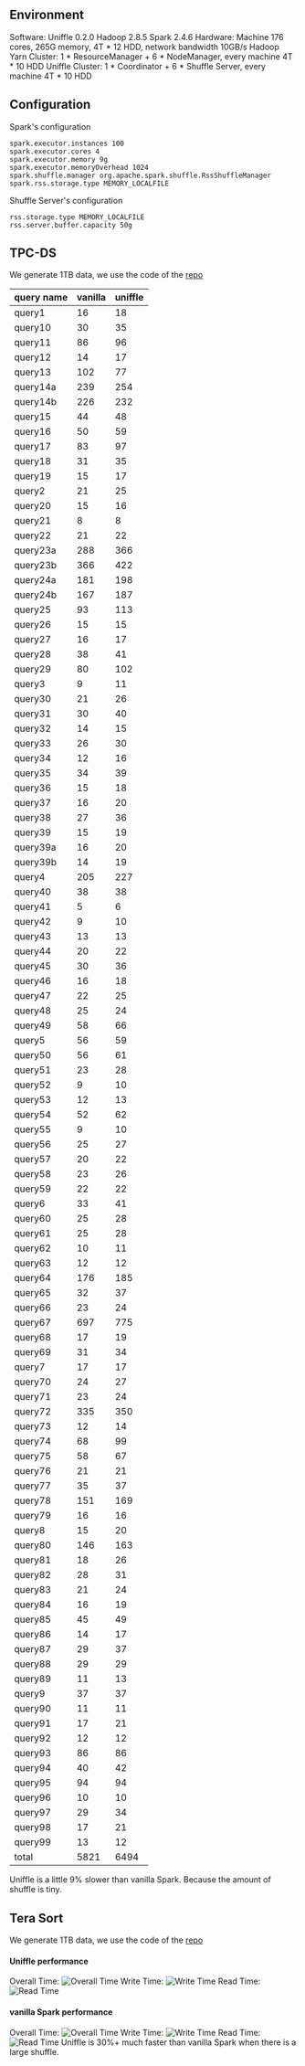 <!--
  ~ Licensed to the Apache Software Foundation (ASF) under one or more
  ~ contributor license agreements.  See the NOTICE file distributed with
  ~ this work for additional information regarding copyright ownership.
  ~ The ASF licenses this file to You under the Apache License, Version 2.0
  ~ (the "License"); you may not use this file except in compliance with
  ~ the License.  You may obtain a copy of the License at
  ~
  ~    http://www.apache.org/licenses/LICENSE-2.0
  ~
  ~ Unless required by applicable law or agreed to in writing, software
  ~ distributed under the License is distributed on an "AS IS" BASIS,
  ~ WITHOUT WARRANTIES OR CONDITIONS OF ANY KIND, either express or implied.
  ~ See the License for the specific language governing permissions and
  ~ limitations under the License.
  -->
  ## Environment
  Software: Uniffle 0.2.0  Hadoop 2.8.5 Spark 2.4.6
  Hardware: Machine 176 cores, 265G memory, 4T * 12 HDD, network bandwidth 10GB/s
  Hadoop Yarn Cluster: 1 * ResourceManager + 6 * NodeManager, every machine 4T * 10 HDD
  Uniffle Cluster: 1 * Coordinator + 6 * Shuffle Server, every machine 4T * 10 HDD
  
  ## Configuration
  Spark's configuration
  ````
  spark.executor.instances 100
  spark.executor.cores 4
  spark.executor.memory 9g
  spark.executor.memoryOverhead 1024
  spark.shuffle.manager org.apache.spark.shuffle.RssShuffleManager
  spark.rss.storage.type MEMORY_LOCALFILE
  ````
  Shuffle Server's configuration
  ````
  rss.storage.type MEMORY_LOCALFILE
  rss.server.buffer.capacity 50g
  ````
  
  ## TPC-DS
  We generate 1TB data, we use the code of the [repo](https://github.com/databricks/spark-sql-perf)
  
  |query name|vanilla|uniffle|
  |---|---|---|
  |query1|16|18|
  |query10|30|35|
  |query11|86|96|
  |query12|14|17|
  |query13|102|77|
  |query14a|239|254|
  |query14b|226|232|
  |query15|44|48|
  |query16|50|59|
  |query17|83|97|
  |query18|31|35|
  |query19|15|17|
  |query2|21|25|
  |query20|15|16|
  |query21|8|8|
  |query22|21|22|
  |query23a|288|366|
  |query23b|366|422|
  |query24a|181|198|
  |query24b|167|187|
  |query25|93|113|
  |query26|15|15|
  |query27|16|17|
  |query28|38|41|
  |query29|80|102|
  |query3|9|11|
  |query30|21|26|
  |query31|30|40|
  |query32|14|15|
  |query33|26|30|
  |query34|12|16|
  |query35|34|39|
  |query36|15|18|
  |query37|16|20|
  |query38|27|36|
  |query39|15|19|
  |query39a|16|20|
  |query39b|14|19|
  |query4|205|227|
  |query40|38|38|
  |query41|5|6|
  |query42|9|10|
  |query43|13|13|
  |query44|20|22|
  |query45|30|36|
  |query46|16|18|
  |query47|22|25|
  |query48|25|24|
  |query49|58|66|
  |query5|56|59|
  |query50|56|61|
  |query51|23|28|
  |query52|9|10|
  |query53|12|13|
  |query54|52|62|
  |query55|9|10|
  |query56|25|27|
  |query57|20|22|
  |query58|23|26|
  |query59|22|22|
  |query6|33|41|
  |query60|25|28|
  |query61|25|28|
  |query62|10|11|
  |query63|12|12|
  |query64|176|185|
  |query65|32|37|
  |query66|23|24|
  |query67|697|775|
  |query68|17|19|
  |query69|31|34|
  |query7|17|17|
  |query70|24|27|
  |query71|23|24|
  |query72|335|350|
  |query73|12|14|
  |query74|68|99|
  |query75|58|67|
  |query76|21|21|
  |query77|35|37|
  |query78|151|169|
  |query79|16|16|
  |query8|15|20|
  |query80|146|163|
  |query81|18|26|
  |query82|28|31|
  |query83|21|24|
  |query84|16|19|
  |query85|45|49|
  |query86|14|17|
  |query87|29|37|
  |query88|29|29|
  |query89|11|13|
  |query9|37|37|
  |query90|11|11|
  |query91|17|21|
  |query92|12|12|
  |query93|86|86|
  |query94|40|42|
  |query95|94|94|
  |query96|10|10|
  |query97|29|34|
  |query98|17|21|
  |query99|13|12|
  |total|5821|6494|
  Uniffle is a little 9% slower than vanilla Spark. Because the amount of shuffle is tiny.
  
  ## Tera Sort
  We generate 1TB data, we use the code of the [repo](https://github.com/ehiggs/spark-terasort)
  #### Uniffle performance
  Overall Time:
  ![Overall Time](asset/rss_benchmark3.png)
  Write Time:
  ![Write Time](asset/rss_benchmark2.png)
  Read Time:
  ![Read Time](asset/rss_benchmark1.png)
  #### vanilla Spark performance
  Overall Time:
  ![Overall Time](asset/vanilla_benchmark1.png)
  Write Time:
  ![Write Time](asset/vanilla_benchmark2.png)
  Read Time:
  ![Read Time](asset/vanilla_benchmark3.png)
  Uniffle is 30%+ much faster than vanilla Spark when there is a large shuffle.
  
  
  
  